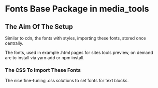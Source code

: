 # Fonts Base Package in media_tools

## The Aim Of The Setup

Similar to cdn, the fonts with styles, importing these fonts,
stored once centrally.

The fonts, 
used in example .html pages for sites tools preview,
on demand are to install via yarn add or npm install.



### The CSS To Import These Fonts

The nice fine-tuning .css solutions to set fonts for text blocks.




